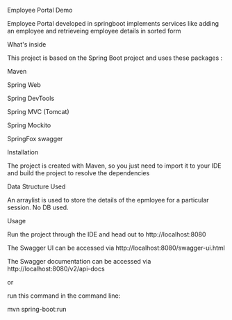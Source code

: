 Employee Portal Demo

Employee Portal developed in springboot implements services like adding an employee and retrieveing employee details in sorted form

What's inside

This project is based on the Spring Boot project and uses these packages :

Maven

Spring Web

Spring DevTools 

Spring MVC (Tomcat)

Spring Mockito

SpringFox swagger


Installation

The project is created with Maven, so you just need to import it to your IDE and build the project to resolve the dependencies

Data Structure Used

An arraylist is used to store the details of the epmloyee for a particular session. No DB used.

Usage

Run the project through the IDE and head out to http://localhost:8080

The Swagger UI can be accessed via http://localhost:8080/swagger-ui.html

The Swagger documentation can be accessed via http://localhost:8080/v2/api-docs

or

run this command in the command line:

mvn spring-boot:run
